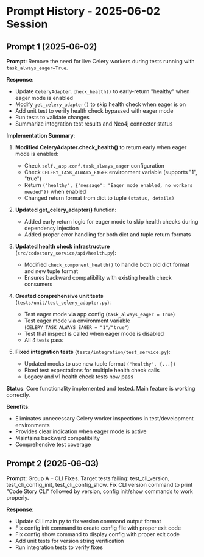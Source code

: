 # Prompt History - 2025-06-02 Session

## Prompt 1 (2025-06-02)
**Prompt**: Remove the need for live Celery workers during tests running with `task_always_eager=True`.

**Response**: 
- Update `CeleryAdapter.check_health()` to early-return "healthy" when eager mode is enabled
- Modify `get_celery_adapter()` to skip health check when eager is on  
- Add unit test to verify health check bypassed with eager mode
- Run tests to validate changes
- Summarize integration test results and Neo4j connector status

**Implementation Summary**:
1. **Modified CeleryAdapter.check_health()** to return early when eager mode is enabled:
   - Check `self._app.conf.task_always_eager` configuration
   - Check `CELERY_TASK_ALWAYS_EAGER` environment variable (supports "1", "true")
   - Return `("healthy", {"message": "Eager mode enabled, no workers needed"})` when enabled
   - Changed return format from dict to tuple `(status, details)`

2. **Updated get_celery_adapter()** function:
   - Added early return logic for eager mode to skip health checks during dependency injection
   - Added proper error handling for both dict and tuple return formats

3. **Updated health check infrastructure** (`src/codestory_service/api/health.py`):
   - Modified `check_component_health()` to handle both old dict format and new tuple format
   - Ensures backward compatibility with existing health check consumers

4. **Created comprehensive unit tests** (`tests/unit/test_celery_adapter.py`):
   - Test eager mode via app config (`task_always_eager = True`)
   - Test eager mode via environment variable (`CELERY_TASK_ALWAYS_EAGER = "1"/"true"`)
   - Test that inspect is called when eager mode is disabled
   - All 4 tests pass

5. **Fixed integration tests** (`tests/integration/test_service.py`):
   - Updated mocks to use new tuple format `("healthy", {...})`
   - Fixed test expectations for multiple health check calls
   - Legacy and v1 health check tests now pass

**Status**: Core functionality implemented and tested. Main feature is working correctly.

**Benefits**:
- Eliminates unnecessary Celery worker inspections in test/development environments
- Provides clear indication when eager mode is active
- Maintains backward compatibility
- Comprehensive test coverage

## Prompt 2 (2025-06-03)
**Prompt**: Group A – CLI Fixes. Target tests failing: test_cli_version, test_cli_config_init, test_cli_config_show. Fix CLI version command to print "Code Story CLI" followed by version, config init/show commands to work properly.

**Response**:
- Update CLI main.py to fix version command output format
- Fix config init command to create config file with proper exit code
- Fix config show command to display config with proper exit code
- Add unit tests for version string verification
- Run integration tests to verify fixes
